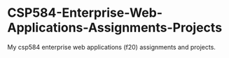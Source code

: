 # CSP584-Enterprise-Web-Applications-Assignments-Projects
My csp584 enterprise web applications (f20) assignments and projects.
